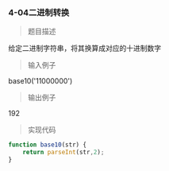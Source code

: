 ### 4-04二进制转换

> 题目描述

给定二进制字符串，将其换算成对应的十进制数字 

> 输入例子

base10('11000000')

> 输出例子

192

> 实现代码

``` js
function base10(str) {
	return parseInt(str,2);
}
```